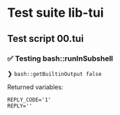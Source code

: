 # Test suite lib-tui

## Test script 00.tui

### ✅ Testing bash::runInSubshell

❯ `bash::getBuiltinOutput false`

Returned variables:

```text
REPLY_CODE='1'
REPLY=''
```

